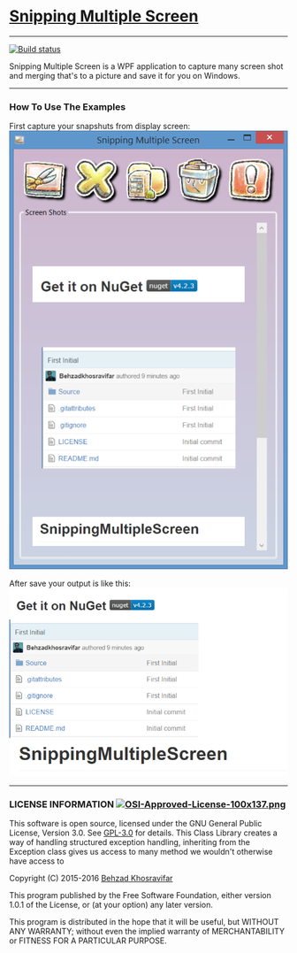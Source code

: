 # [Snipping Multiple Screen](https://github.com/Behzadkhosravifar/SnippingMultipleScreen)
--------------------
[![Build status](https://ci.appveyor.com/api/projects/status/3ysq6ujt1lcmll26?svg=true)](https://ci.appveyor.com/project/Behzadkhosravifar/snippingmultiplescreen)

Snipping Multiple Screen is a WPF application to capture many screen shot and merging that's to a picture and save it for you on Windows.

--------------------------------
### How To Use The Examples

First capture your snapshuts from display screen:
![First Capture](https://raw.githubusercontent.com/Behzadkhosravifar/SnippingMultipleScreen/master/img/AppScreenShot.png)

After save your output is like this:
![After Save](https://raw.githubusercontent.com/Behzadkhosravifar/SnippingMultipleScreen/master/img/AppOutput.png)


--------------------------
### LICENSE INFORMATION      [![OSI-Approved-License-100x137.png](http://opensource.org/trademarks/opensource/OSI-Approved-License-100x137.png)](http://opensource.org/licenses/GPL-3.0.html)

This software is open source, licensed under the GNU General Public License, Version 3.0.
See [GPL-3.0](http://opensource.org/licenses/GPL-3.0.html) for details.
This Class Library creates a way of handling structured exception handling,
inheriting from the Exception class gives us access to many method
we wouldn't otherwise have access to
                  
Copyright (C) 2015-2016 [Behzad Khosravifar](mailto:Behzad.Khosravifar@Gmail.com)

This program published by the Free Software Foundation,
either version 1.0.1 of the License, or (at your option) any later version.

This program is distributed in the hope that it will be useful,
but WITHOUT ANY WARRANTY; without even the implied warranty of
MERCHANTABILITY or FITNESS FOR A PARTICULAR PURPOSE.